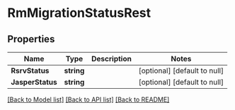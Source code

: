 # RmMigrationStatusRest

## Properties
Name | Type | Description | Notes
------------ | ------------- | ------------- | -------------
**RsrvStatus** | **string** |  | [optional] [default to null]
**JasperStatus** | **string** |  | [optional] [default to null]

[[Back to Model list]](../README.md#documentation-for-models) [[Back to API list]](../README.md#documentation-for-api-endpoints) [[Back to README]](../README.md)

